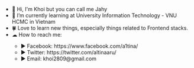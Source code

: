 <ul>
    <li>👋 Hi, I'm Khoi but you can call me Jahy </li>
    <li>📖 I’m currently learning at University Information Technology - VNU HCMC in Vietnam </li>
    <li>🍀 Love to learn new things, especially things related to Frontend stacks. </li>
    <li>☁ How to reach me: </li>
    <ul>
        <li>▶ Facebook: https://www.facebook.com/a1tina/ </li>
        <li>▶ Twitter: https://twitter.com/altinaaru/ </li>
        <li>▶ Email: khoi2809@gmail.com </li>
    </ul>
 </ul>
<!--
**babachanggg/babachanggg** is a ✨ _special_ ✨ repository because its `README.md` (this file) appears on your GitHub profile.

Here are some ideas to get you started:

- 🔭 I’m currently working on ...
- 🌱 I’m currently learning ...
- 👯 I’m looking to collaborate on ...
- 🤔 I’m looking for help with ...
- 💬 Ask me about ...
- 📫 How to reach me: ...
- 😄 Pronouns: ...
- ⚡ Fun fact: ...
-->


